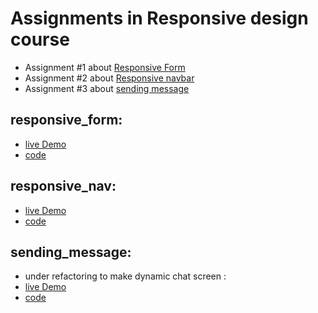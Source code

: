 # Assignments in Responsive design course 

- Assignment #1 about [Responsive Form](#responsive_form)
- Assignment #2 about [Responsive navbar](#responsive_nav)
- Assignment #3 about [sending message](#sending_message)



## responsive_form:
  - [live Demo](https://mohamedyahia831.github.io/ITI-Training/Responsive%20Web/Form/)
  - [code](https://github.com/MohamedYahia831/ITI-Training/blob/main/Responsive%20Web/Form/)
  
  
  ## responsive_nav:
  - [live Demo](https://mohamedyahia831.github.io/ITI-Training/Responsive%20Web/NavBar/index.html)
  - [code](https://github.com/MohamedYahia831/ITI-Training/blob/main/Responsive%20Web/NavBar/)


## sending_message:
  - under refactoring to make dynamic chat screen :
  - [live Demo](https://mohamedyahia831.github.io/ITI-Training/Responsive%20Web/InputMessage/index.html)
  - [code](https://github.com/MohamedYahia831/ITI-Training/blob/main/Responsive%20Web/InputMessage/)

